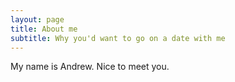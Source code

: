 ```yaml
---
layout: page
title: About me
subtitle: Why you'd want to go on a date with me
---
```


My name is Andrew. Nice to meet you.
